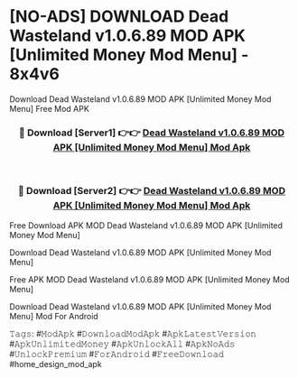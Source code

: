 # [NO-ADS] DOWNLOAD Dead Wasteland v1.0.6.89 MOD APK [Unlimited Money Mod Menu] - 8x4v6
Download Dead Wasteland v1.0.6.89 MOD APK [Unlimited Money Mod Menu] Free Mod APK

<div align="center">
<h3>🔴 Download [Server1] 👉👉 <a href="https://apk-comot.site?title=Dead_Wasteland_v1.0.6.89_MOD_APK_[Unlimited_Money_Mod_Menu]">Dead Wasteland v1.0.6.89 MOD APK [Unlimited Money Mod Menu] Mod Apk</a></h3><br>

<h3>🔴 Download [Server2] 👉👉 <a href="https://apk-comot.site?title=Dead_Wasteland_v1.0.6.89_MOD_APK_[Unlimited_Money_Mod_Menu]">Dead Wasteland v1.0.6.89 MOD APK [Unlimited Money Mod Menu] Mod Apk</a></h3>
</div>


Free Download APK MOD Dead Wasteland v1.0.6.89 MOD APK [Unlimited Money Mod Menu]

Download Dead Wasteland v1.0.6.89 MOD APK [Unlimited Money Mod Menu] 

Free APK MOD Dead Wasteland v1.0.6.89 MOD APK [Unlimited Money Mod Menu] 

Download Dead Wasteland v1.0.6.89 MOD APK [Unlimited Money Mod Menu] Mod For Android

𝚃𝚊𝚐𝚜: #𝙼𝚘𝚍𝙰𝚙𝚔 #𝙳𝚘𝚠𝚗𝚕𝚘𝚊𝚍𝙼𝚘𝚍𝙰𝚙𝚔 #𝙰𝚙𝚔𝙻𝚊𝚝𝚎𝚜𝚝𝚅𝚎𝚛𝚜𝚒𝚘𝚗 #𝙰𝚙𝚔𝚄𝚗𝚕𝚒𝚖𝚒𝚝𝚎𝚍𝙼𝚘𝚗𝚎𝚢 #𝙰𝚙𝚔𝚄𝚗𝚕𝚘𝚌𝚔𝙰𝚕𝚕 #𝙰𝚙𝚔𝙽𝚘𝙰𝚍𝚜 #𝚄𝚗𝚕𝚘𝚌𝚔𝙿𝚛𝚎𝚖𝚒𝚞𝚖 #𝙵𝚘𝚛𝙰𝚗𝚍𝚛𝚘𝚒𝚍 #𝙵𝚛𝚎𝚎𝙳𝚘𝚠𝚗𝚕𝚘𝚊𝚍 #home_design_mod_apk